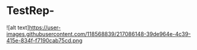 # TestRep-

![alt text]https://user-images.githubusercontent.com/118568839/217086148-39de964e-4c39-415e-834f-f7190cab75cd.png
